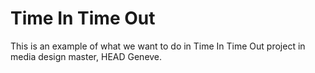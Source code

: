 # Time In Time Out
This is an example of what we want to do in Time In Time Out project in media design master, HEAD Geneve.
